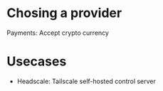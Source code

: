 
# Chosing a provider

Payments: Accept crypto currency

# Usecases

- Headscale: Tailscale self-hosted control server